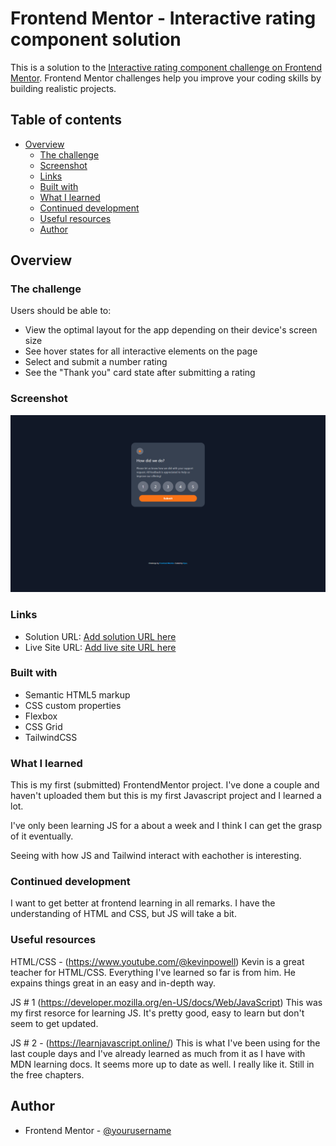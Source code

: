 # Frontend Mentor - Interactive rating component solution

This is a solution to the [Interactive rating component challenge on Frontend Mentor](https://www.frontendmentor.io/challenges/interactive-rating-component-koxpeBUmI). Frontend Mentor challenges help you improve your coding skills by building realistic projects.

## Table of contents

- [Overview](#overview)
  - [The challenge](#the-challenge)
  - [Screenshot](#screenshot)
  - [Links](#links)
  - [Built with](#built-with)
  - [What I learned](#what-i-learned)
  - [Continued development](#continued-development)
  - [Useful resources](#useful-resources)
  - [Author](#author)

## Overview

### The challenge

Users should be able to:

- View the optimal layout for the app depending on their device's screen size
- See hover states for all interactive elements on the page
- Select and submit a number rating
- See the "Thank you" card state after submitting a rating

### Screenshot

![Screenshot](./screenshot.jpg)

### Links

- Solution URL: [Add solution URL here](https://your-solution-url.com)
- Live Site URL: [Add live site URL here](https://your-live-site-url.com)

### Built with

- Semantic HTML5 markup
- CSS custom properties
- Flexbox
- CSS Grid
- TailwindCSS

### What I learned

This is my first (submitted) FrontendMentor project. I've done a couple and haven't uploaded them but this is my first Javascript project and I learned a lot.

I've only been learning JS for a about a week and I think I can get the grasp of it eventually.

Seeing with how JS and Tailwind interact with eachother is interesting.

### Continued development

I want to get better at frontend learning in all remarks. I have the understanding of HTML and CSS, but JS will take a bit.

### Useful resources

HTML/CSS - (https://www.youtube.com/@kevinpowell) Kevin is a great teacher for HTML/CSS. Everything I've learned so far is from him. He expains things great in an easy and in-depth way.

JS # 1 (https://developer.mozilla.org/en-US/docs/Web/JavaScript)
This was my first resorce for learning JS. It's pretty good, easy to learn but don't seem to get updated.

JS # 2 - (https://learnjavascript.online/) This is what I've been using for the last couple days and I've already learned as much from it as I have with MDN learning docs. It seems more up to date as well. I really like it. Still in the free chapters.

## Author

- Frontend Mentor - [@yourusername](https://www.frontendmentor.io/profile/Frostkain)
